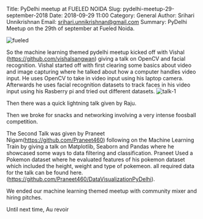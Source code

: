 Title: PyDelhi meetup at FUELED NOIDA
Slug:  pydelhi-meetup-29-september-2018
Date: 2018-09-29 11:00
Category: General
Author: Srihari Unnikrishnan
Email: srihari.unnikrishnan@gmail.com
Summary: PyDelhi Meetup on the 29th of september at Fueled Noida.

![fueled]({filename}/images/pydelhi-17-02-2018.png)


So the machine learning themed pydelhi meetup kicked off with Vishal (https://github.com/vishalsangwan) giving a talk on OpenCV and facial recognition. 
Vishal started off with first clearing some basics about video and image capturing where he talked about how a computer handles video input. He uses OpenCV to take in video input using his laptop camera. Afterwards he uses facial recognition datasets to track faces in his video input using his Rasberry pi and tried out different datasets.
![talk-1]({filename}/images/29-09-2019-first-talk.jpg)

Then there was a quick lightning talk given by Raju.

Then we broke for snacks and networking involving a very intense foosball competition.

The Second Talk was given by Praneet Nigam(https://github.com/Praneet460) following on the Machine Learning Train by giving a talk on Matplotlib, Seaborn and Pandas where he showcased some ways to data filtering and classification. Praneet Used a Pokemon dataset where he evaluated features of his pokemon dataset which included the height, weight and type of pokemeon. all required data for the talk can be found here.(https://github.com/Praneet460/DataVisualizationPyDelhi).

We ended our machine learning themed meetup with community mixer and hiring pitches. 

Until next time,
Au revoir 